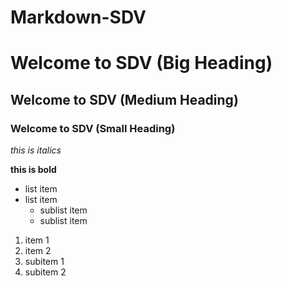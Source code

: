 # Markdown-SDV

# Welcome to SDV (Big Heading)
## Welcome to SDV (Medium Heading)
### Welcome to SDV (Small Heading)

*this is italics*

**this is bold**

* list item
* list item
   * sublist item
   * sublist item

1. item 1
2. item 2
 1. subitem 1
 2. subitem 2

